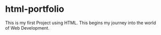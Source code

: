 # html-portfolio
This is my first Project using HTML. This begins my journey into the world of Web Development.
